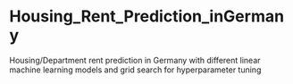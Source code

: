 # Housing_Rent_Prediction_inGermany
Housing/Department rent prediction in Germany with different linear machine learning models and grid search for hyperparameter tuning 
